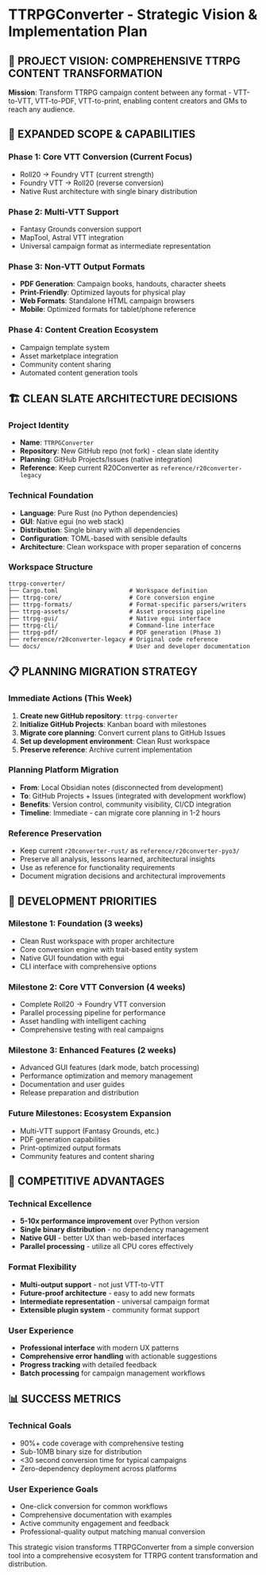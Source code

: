 # TTRPGConverter - Strategic Vision & Implementation Plan

## 🎯 **PROJECT VISION: COMPREHENSIVE TTRPG CONTENT TRANSFORMATION**

**Mission**: Transform TTRPG campaign content between any format - VTT-to-VTT, VTT-to-PDF, VTT-to-print, enabling content creators and GMs to reach any audience.

## 🚀 **EXPANDED SCOPE & CAPABILITIES**

### **Phase 1: Core VTT Conversion (Current Focus)**
- Roll20 → Foundry VTT (current strength)
- Foundry VTT → Roll20 (reverse conversion)
- Native Rust architecture with single binary distribution

### **Phase 2: Multi-VTT Support** 
- Fantasy Grounds conversion support
- MapTool, Astral VTT integration
- Universal campaign format as intermediate representation

### **Phase 3: Non-VTT Output Formats**
- **PDF Generation**: Campaign books, handouts, character sheets
- **Print-Friendly**: Optimized layouts for physical play
- **Web Formats**: Standalone HTML campaign browsers
- **Mobile**: Optimized formats for tablet/phone reference

### **Phase 4: Content Creation Ecosystem**
- Campaign template system
- Asset marketplace integration
- Community content sharing
- Automated content generation tools

## 🏗️ **CLEAN SLATE ARCHITECTURE DECISIONS**

### **Project Identity**
- **Name**: `TTRPGConverter` 
- **Repository**: New GitHub repo (not fork) - clean slate identity
- **Planning**: GitHub Projects/Issues (native integration)
- **Reference**: Keep current R20Converter as `reference/r20converter-legacy`

### **Technical Foundation**
- **Language**: Pure Rust (no Python dependencies)
- **GUI**: Native egui (no web stack)
- **Distribution**: Single binary with all dependencies
- **Configuration**: TOML-based with sensible defaults
- **Architecture**: Clean workspace with proper separation of concerns

### **Workspace Structure**
```
ttrpg-converter/
├── Cargo.toml                    # Workspace definition
├── ttrpg-core/                   # Core conversion engine
├── ttrpg-formats/                # Format-specific parsers/writers
├── ttrpg-assets/                 # Asset processing pipeline
├── ttrpg-gui/                    # Native egui interface
├── ttrpg-cli/                    # Command-line interface
├── ttrpg-pdf/                    # PDF generation (Phase 3)
├── reference/r20converter-legacy # Original code reference
└── docs/                         # User and developer documentation
```

## 📋 **PLANNING MIGRATION STRATEGY**

### **Immediate Actions (This Week)**
1. **Create new GitHub repository**: `ttrpg-converter`
2. **Initialize GitHub Projects**: Kanban board with milestones
3. **Migrate core planning**: Convert current plans to GitHub Issues
4. **Set up development environment**: Clean Rust workspace
5. **Preserve reference**: Archive current implementation

### **Planning Platform Migration**
- **From**: Local Obsidian notes (disconnected from development)
- **To**: GitHub Projects + Issues (integrated with development workflow)
- **Benefits**: Version control, community visibility, CI/CD integration
- **Timeline**: Immediate - can migrate core planning in 1-2 hours

### **Reference Preservation**
- Keep current `r20converter-rust/` as `reference/r20converter-pyo3/`
- Preserve all analysis, lessons learned, architectural insights
- Use as reference for functionality requirements
- Document migration decisions and architectural improvements

## 🎯 **DEVELOPMENT PRIORITIES**

### **Milestone 1: Foundation (3 weeks)**
- Clean Rust workspace with proper architecture
- Core conversion engine with trait-based entity system
- Native GUI foundation with egui
- CLI interface with comprehensive options

### **Milestone 2: Core VTT Conversion (4 weeks)**
- Complete Roll20 → Foundry VTT conversion
- Parallel processing pipeline for performance
- Asset handling with intelligent caching
- Comprehensive testing with real campaigns

### **Milestone 3: Enhanced Features (2 weeks)**
- Advanced GUI features (dark mode, batch processing)
- Performance optimization and memory management
- Documentation and user guides
- Release preparation and distribution

### **Future Milestones: Ecosystem Expansion**
- Multi-VTT support (Fantasy Grounds, etc.)
- PDF generation capabilities
- Print-optimized output formats
- Community features and content sharing

## 🚀 **COMPETITIVE ADVANTAGES**

### **Technical Excellence**
- **5-10x performance improvement** over Python version
- **Single binary distribution** - no dependency management
- **Native GUI** - better UX than web-based interfaces
- **Parallel processing** - utilize all CPU cores effectively

### **Format Flexibility**
- **Multi-output support** - not just VTT-to-VTT
- **Future-proof architecture** - easy to add new formats
- **Intermediate representation** - universal campaign format
- **Extensible plugin system** - community format support

### **User Experience**
- **Professional interface** with modern UX patterns
- **Comprehensive error handling** with actionable suggestions
- **Progress tracking** with detailed feedback
- **Batch processing** for campaign management workflows

## 📊 **SUCCESS METRICS**

### **Technical Goals**
- 90%+ code coverage with comprehensive testing
- Sub-10MB binary size for distribution
- <30 second conversion time for typical campaigns
- Zero-dependency deployment across platforms

### **User Experience Goals**
- One-click conversion for common workflows
- Comprehensive documentation with examples
- Active community engagement and feedback
- Professional-quality output matching manual conversion

This strategic vision transforms TTRPGConverter from a simple conversion tool into a comprehensive ecosystem for TTRPG content transformation and distribution.
